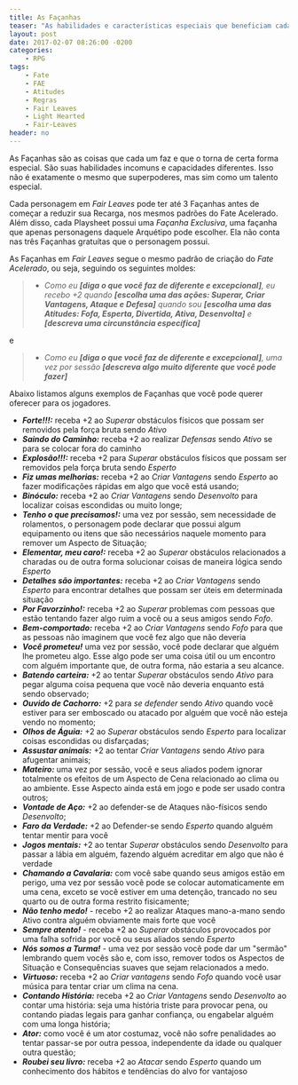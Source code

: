 ```yaml
---
title: As Façanhas
teaser: "As habilidades e características especiais que beneficiam cada personagem da Turma"
layout: post
date: 2017-02-07 08:26:00 -0200
categories: 
    - RPG
tags:
    - Fate
    - FAE
    - Atitudes
    - Regras
    - Fair Leaves
    - Light Hearted
    - Fair-Leaves
header: no
---
```


As Façanhas são as coisas que cada um faz e que o torna de certa forma especial. São suas habilidades incomuns e capacidades diferentes. Isso não é exatamente o mesmo que superpoderes, mas sim como um talento especial. 

Cada personagem em _Fair Leaves_ pode ter até 3 Façanhas antes de começar a reduzir sua Recarga, nos mesmos padrões do Fate Acelerado. Além disso, cada Playsheet possui uma _Façanha Exclusiva_, uma façanha que apenas personagens daquele Arquétipo pode escolher. Ela não conta nas três Façanhas gratuítas que o personagem possui.

As Façanhas em _Fair Leaves_ segue o mesmo padrão de criação do _Fate Acelerado_, ou seja, seguindo os seguintes moldes:

> +  _Como eu __[diga o que você faz de diferente e excepcional]__, eu recebo +2 quando __[escolha uma das ações: Superar, Criar Vantagens, Ataque e Defesa]__ quando sou __[escolha uma das Atitudes: Fofa, Esperta, Divertida, Ativa, Desenvolta]__ e __[descreva uma circunstância específica]___

e 

> +  _Como eu __[diga o que você faz de diferente e excepcional]__, uma vez por sessão __[descreva algo muito diferente que você pode fazer]___

Abaixo listamos alguns exemplos de Façanhas que você pode querer oferecer para os jogadores.

+ ___Forte!!!:___ receba +2 ao _Superar_ obstáculos físicos que possam ser removidos pela força bruta sendo _Ativo_ 
+ ___Saindo do Caminho:___ receba +2 ao realizar _Defensas_ sendo _Ativo_  se para se colocar fora do caminho
+ ___Explosão!!!:___ receba +2 para _Superar_ obstáculos físicos que possam ser removidos pela força bruta sendo _Esperto_ 
+ ___Fiz umas melhorias:___ receba +2 ao _Criar Vantagens_ sendo _Esperto_ ao fazer modificações rápidas em algo que você está usando;
+ ___Binóculo:___ receba +2 ao _Criar Vantagens_ sendo _Desenvolto_ para localizar coisas escondidas ou muito longe;
+ ___Tenho o que precisamos!:___ uma vez por sessão, sem necessidade de rolamentos, o personagem pode declarar que possui algum equipamento ou itens que são necessários naquele momento para remover um Aspecto de Situação;
+ ___Elementar, meu caro!:___ receba +2 ao _Superar_ obstáculos relacionados a charadas ou de outra forma solucionar coisas de maneira lógica sendo _Esperto_ 
+ ___Detalhes são importantes:___ receba +2 ao _Criar Vantagens_ sendo _Esperto_ para encontrar detalhes que possam ser úteis em determinada situação
+ ___Por Favorzinho!:___ receba +2 ao _Superar_ problemas com pessoas que estão tentando fazer algo ruim a você ou a seus amigos sendo _Fofo_.
+ ___Bem-comportado:___ receba +2 ao _Criar Vantagens_ sendo _Fofo_ para que as pessoas não imaginem que você fez algo que não deveria
+ ___Você prometeu!___ uma vez por sessão, você pode declarar que alguém lhe prometeu algo. Esse algo pode ser uma coisa útil ou um encontro com alguém importante que, de outra forma, não estaria a seu alcance.
+ ___Batendo carteira:___ +2 ao tentar _Superar_ obstáculos sendo _Ativo_ para pegar alguma coisa pequena que você não deveria enquanto está sendo observado;
+ ___Ouvido de Cachorro:___  +2 para _se defender_ sendo _Ativo_ quando você estiver para ser emboscado ou atacado por alguém que você não esteja vendo no momento;
+ ___Olhos de Águia:___ +2 ao _Superar_ obstáculos sendo _Esperto_ para localizar coisas escondidas ou disfarçadas;
+ ___Assustar animais:___ +2 ao tentar _Criar Vantagens_ sendo _Ativo_ para afugentar animais;
+ ___Mateiro:___ uma vez por sessão, você e seus aliados podem ignorar totalmente os efeitos de um Aspecto de Cena relacionado ao clima ou ao ambiente. Esse Aspecto ainda está em jogo e pode ser usado contra outros;
+ ___Vontade de Aço:___ +2 ao defender-se de Ataques não-físicos sendo _Desenvolto_;
+ ___Faro da Verdade:___ +2 ao Defender-se sendo _Esperto_ quando alguém tentar mentir para você
+ ___Jogos mentais:___ +2 ao tentar _Superar_ obstáculos sendo _Desenvolto_ para passar a lábia em alguém, fazendo alguém acreditar em algo que não é verdade
+ ___Chamando a Cavalaria:___ com você sabe quando seus amigos estão em perigo, uma vez por sessão você pode se colocar automaticamente em uma cena, exceto se você estiver em uma detenção, trancado no seu quarto ou de outra forma restrito fisicamente;
+ ___Não tenho medo!___ - recebo +2 ao realizar Ataques mano-a-mano sendo Ativo contra alguém obviamente mais forte que você
+ ___Sempre atento!___ - receba +2 ao _Superar_ obstáculos provocados por uma falha sofrida por você ou seus aliados sendo _Esperto_
+ ___Nós somos a Turma!___ - uma vez por sessão você pode dar um "sermão" lembrando quem vocês são e, com isso, remover todos os Aspectos de Situação e Consequências suaves que sejam relacionados a medo.
+ ___Virtuoso:___ receba +2 ao _Criar vantagens_ sendo _Fofo_ quando você usar música para tentar criar um clima na cena.
+ ___Contando História:___ receba +2 ao _Criar Vantagens_ sendo _Desenvolto_ ao contar uma história: seja uma história triste para provocar pena, ou contando piadas legais para ganhar confiança, ou engabelar alguém com uma longa história;
+ ___Ator:___ como você é um ator costumaz, você não sofre penalidades ao tentar passar-se por outra pessoa, independente da idade ou qualquer outra questão;
+ ___Roubei seu livro:___ receba +2 ao _Atacar_ sendo _Esperto_ quando um conhecimento dos hábitos e tendências do alvo for vantajoso

